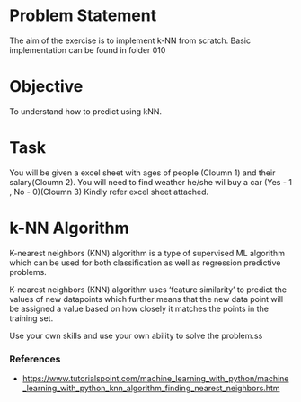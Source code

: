 # Problem Statement

The aim of the exercise is to implement k-NN from scratch.
Basic implementation can be found in folder 010

# Objective

To understand how to predict using kNN.

# Task

You will be given a excel sheet with ages of people (Cloumn 1) and their salary(Cloumn 2).
You will need to find weather he/she wil buy a car (Yes - 1 , No - 0)(Cloumn 3)
Kindly refer excel sheet attached.

# k-NN Algorithm

K-nearest neighbors (KNN) algorithm is a type of supervised ML algorithm which can be used for both classification as well as regression predictive problems.

K-nearest neighbors (KNN) algorithm uses ‘feature similarity’ to predict the values of new datapoints which further means that the new data point will be assigned a value based on how closely it matches the points in the training set.

Use your own skills and use your own ability to solve the problem.ss

### References
- https://www.tutorialspoint.com/machine_learning_with_python/machine_learning_with_python_knn_algorithm_finding_nearest_neighbors.htm
